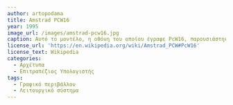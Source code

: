 ```yaml
---
author: artopodama
title: Amstrad PCW16
year: 1995
image_url: /images/amstrad-pcw16.jpg
caption: Αυτό το μοντέλο, η οθόνη του οποίου έγραφε PcW16, παρουσιάστηκε το 1995 στην τιμή των 299 λιρών. Παρά το όνομά του ήταν εντελώς ασύμβατο με όλα τα προηγούμενα συστήματα PCW. Αντί να έχει δύο λειτουργικά περιβάλλοντα, το Locoscript για την επεξεργασία κειμένου και το CP/M για άλλες χρήσεις, διέθετε το δικό του λειτουργικό σύστημα GUI, γνωστό ως Rosanne. Αυτό μπορούσε να εκτελεί μόνο μία εφαρμογή κάθε φορά, και η εκκίνηση μιας άλλης εφαρμογής έκανε την προηγούμενη να αποθηκεύσει όλα τα αρχεία που είχε αλλάξει και στη συνέχεια να κλείσει. Ο ενσωματωμένος επεξεργαστής κειμένου παρήχθη από την Creative Technology και μπορούσε να διαβάσει αρχεία Locoscript, αλλά τα αποθήκευε σε δική του μορφή. Το πακέτο περιλάμβανε επίσης λογιστικό φύλλο, βιβλίο διευθύνσεων, ημερολόγιο, αριθμομηχανή και διαχειριστή αρχείων. Η Amstrad δεν παρείχε ποτέ άλλες εφαρμογές και πολύ λίγο λογισμικό τρίτων γράφτηκε για το μηχάνημα.
license_url: 'https://en.wikipedia.org/wiki/Amstrad_PCW#PcW16'
license_text: Wikipedia
categories:
  - Αρχέτυπα
  - Επιτραπέζιος Υπολογιστής
tags:
  - Γραφικό περιβάλλον
  - Λειτουργικό σύστημα
---
```

